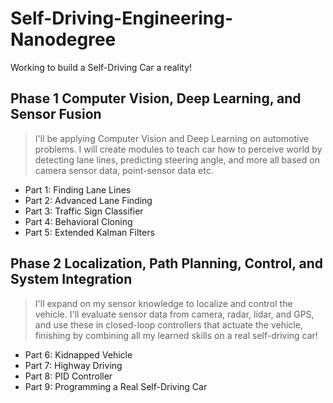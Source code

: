 # Self-Driving-Engineering-Nanodegree
Working to build a Self-Driving Car a reality!

## Phase 1 Computer Vision, Deep Learning, and Sensor Fusion

> I'll be applying Computer Vision and Deep Learning on automotive problems. I will create modules to teach car how to perceive world by detecting lane lines, predicting steering angle, and more all based on camera sensor data, point-sensor data etc.

  - Part 1: Finding Lane Lines
  - Part 2: Advanced Lane Finding
  - Part 3: Traffic Sign Classifier
  - Part 4: Behavioral Cloning
  - Part 5: Extended Kalman Filters

## Phase 2 Localization, Path Planning, Control, and System Integration

> I'll expand on my sensor knowledge to localize and control the vehicle. I'll evaluate sensor data from camera, radar, lidar, and GPS, and use these in closed-loop controllers that actuate the vehicle, finishing by combining all my learned skills on a real self-driving car!

  - Part 6: Kidnapped Vehicle
  - Part 7: Highway Driving
  - Part 8: PID Controller
  - Part 9: Programming a Real Self-Driving Car
